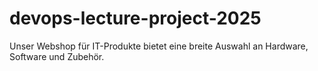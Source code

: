 # devops-lecture-project-2025

Unser Webshop für IT-Produkte bietet eine breite Auswahl an Hardware, Software und Zubehör.
